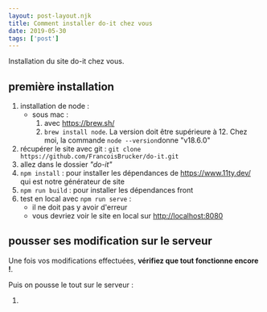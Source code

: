 ```yaml
---
layout: post-layout.njk 
title: Comment installer do-it chez vous
date: 2019-05-30
tags: ['post']
---
```


<!-- résumé : début -->
Installation du site do-it chez vous.
<!-- résumé : fin -->

## première installation

1. installation de node :
   * sous mac : 
      1. avec <https://brew.sh/>
      2. `brew install node`. La version doit être supérieure à 12. Chez moi, la commande `node --version`donne "v18.6.0"
2. récupérer le site avec git : `git clone https://github.com/FrancoisBrucker/do-it.git`
3. allez dans le dossier *"do-it"*
3. `npm install` : pour installer les dépendances de <https://www.11ty.dev/> qui est notre générateur de site
4. `npm run build` : pour installer les dépendances front
5. test en local avec `npm run serve` :
   * il ne doit pas y avoir d'erreur
   * vous devriez voir le site en local sur <http://localhost:8080>

## pousser ses modification sur le serveur

Une fois vos modifications effectuées, **vérifiez que tout fonctionne encore !**.

Puis on pousse le tout sur le serveur :

1. 
